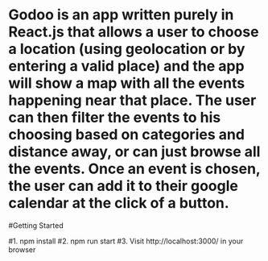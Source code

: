 # Godoo is an app written purely in React.js that allows a user to choose a location (using geolocation or by entering a valid place) and the app will show a map with all the events happening near that place. The user can then filter the events to his choosing based on categories and distance away, or can just browse all the events. Once an event is chosen, the user can add it to their google calendar at the click of a button.  

#Getting Started

#1. npm install
#2. npm run start
#3. Visit http://localhost:3000/ in your browser
